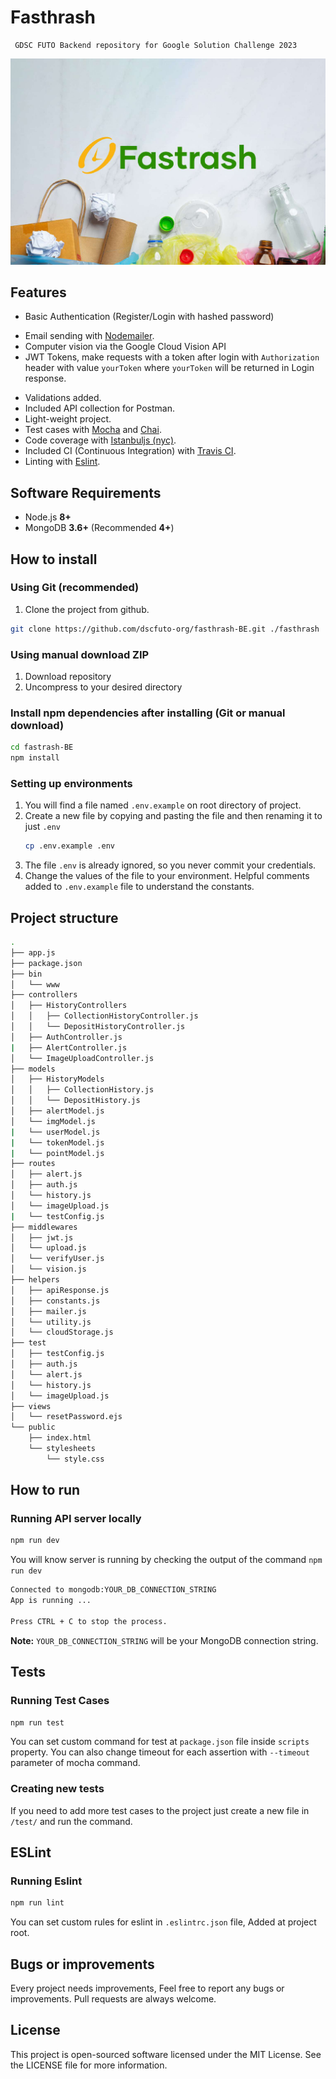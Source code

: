# Fasthrash

```
 GDSC FUTO Backend repository for Google Solution Challenge 2023
```

<img src="https://github.com/dscfuto-org/fasthrash-BE/blob/main/assets/branding/Branding-01.png" alt="Fastrash">
<!-- A ready-to-use boilerplate for REST API Development with Node.js, Express, and MongoDB -->

<!-- ## Getting started

This is a basic API skeleton written in JavaScript ES2015. Very useful to building a RESTful web APIs for your front-end platforms like Android, iOS or JavaScript frameworks (Angular, Reactjs, etc).

This project will run on **NodeJs** using **MongoDB** as database. I had tried to maintain the code structure easy as any beginner can also adopt the flow and start building an API. Project is open for suggestions, Bug reports and pull requests.

## Advertise for Job/Work Contract

I am open for a good job or work contract. You can contact me directly on my email ([maitraysuthar@gmail.com](mailto:maitraysuthar@gmail.com 'maitraysuthar@gmail.com')) or you can download my CV from my personal [website](https://maitraysuthar.github.io/portfolio/).

## Buy me a Coffee

If you consider my project as helpful stuff, You can appreciate me or my hard work and time spent to create this helpful structure with buying me a coffee.

<a href="https://www.buymeacoffee.com/36GgOoQ2f" target="_blank"><img src="https://bmc-cdn.nyc3.digitaloceanspaces.com/BMC-button-images/custom_images/orange_img.png" alt="Buy Me A Coffee" style="height: auto !important;width: auto !important;" ></a> -->

## Features

- Basic Authentication (Register/Login with hashed password)
<!-- - Account confirmation with 4 (Changeable) digit OTP. -->
- Email sending with [Nodemailer](https://nodemailer.com/about/).
- Computer vision via the Google Cloud Vision API
- JWT Tokens, make requests with a token after login with `Authorization` header with value `yourToken` where `yourToken` will be returned in Login response.
<!-- - Pre-defined response structures with proper status codes.
- Included CORS.
- **Book** example with **CRUD** operations. -->
- Validations added.
- Included API collection for Postman.
- Light-weight project.
- Test cases with [Mocha](https://mochajs.org/) and [Chai](https://www.chaijs.com/).
- Code coverage with [Istanbuljs (nyc)](https://istanbul.js.org/).
- Included CI (Continuous Integration) with [Travis CI](https://travis-ci.org).
- Linting with [Eslint](https://eslint.org/).

## Software Requirements

- Node.js **8+**
- MongoDB **3.6+** (Recommended **4+**)

## How to install

### Using Git (recommended)

1.  Clone the project from github.

```bash
git clone https://github.com/dscfuto-org/fasthrash-BE.git ./fasthrash
```

### Using manual download ZIP

1.  Download repository
2.  Uncompress to your desired directory

### Install npm dependencies after installing (Git or manual download)

```bash
cd fastrash-BE
npm install
```

### Setting up environments

1.  You will find a file named `.env.example` on root directory of project.
2.  Create a new file by copying and pasting the file and then renaming it to just `.env`
    ```bash
    cp .env.example .env
    ```
3.  The file `.env` is already ignored, so you never commit your credentials.
4.  Change the values of the file to your environment. Helpful comments added to `.env.example` file to understand the constants.

## Project structure

```sh
.
├── app.js
├── package.json
├── bin
│   └── www
├── controllers
│   ├── HistoryControllers
│   │   ├── CollectionHistoryController.js
│   │   └── DepositHistoryController.js
│   ├── AuthController.js
|   ├── AlertController.js
│   └── ImageUploadController.js
├── models
│   ├── HistoryModels
│   │   ├── CollectionHistory.js
│   │   └── DepositHistory.js
│   ├── alertModel.js
│   └── imgModel.js
|   └── userModel.js
|   └── tokenModel.js
|   └── pointModel.js
├── routes
│   ├── alert.js
│   ├── auth.js
│   └── history.js
│   └── imageUpload.js
|   └── testConfig.js
├── middlewares
│   ├── jwt.js
│   └── upload.js
│   └── verifyUser.js
│   └── vision.js
├── helpers
│   ├── apiResponse.js
│   ├── constants.js
│   ├── mailer.js
│   └── utility.js
│   └── cloudStorage.js
├── test
│   ├── testConfig.js
│   ├── auth.js
│   └── alert.js
│   └── history.js
│   └── imageUpload.js
├── views
│   └── resetPassword.ejs
└── public
    ├── index.html
    └── stylesheets
        └── style.css
```

## How to run

### Running API server locally

```bash
npm run dev
```

You will know server is running by checking the output of the command `npm run dev`

```bash
Connected to mongodb:YOUR_DB_CONNECTION_STRING
App is running ...

Press CTRL + C to stop the process.
```

**Note:** `YOUR_DB_CONNECTION_STRING` will be your MongoDB connection string.

## Tests

### Running Test Cases

```bash
npm run test
```

You can set custom command for test at `package.json` file inside `scripts` property. You can also change timeout for each assertion with `--timeout` parameter of mocha command.

### Creating new tests

If you need to add more test cases to the project just create a new file in `/test/` and run the command.

## ESLint

### Running Eslint

```bash
npm run lint
```

You can set custom rules for eslint in `.eslintrc.json` file, Added at project root.

## Bugs or improvements

Every project needs improvements, Feel free to report any bugs or improvements. Pull requests are always welcome.

## License

This project is open-sourced software licensed under the MIT License. See the LICENSE file for more information.
